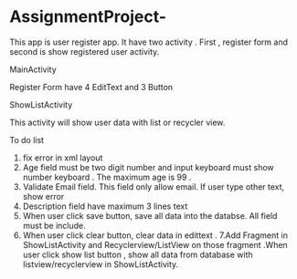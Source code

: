 # AssignmentProject-
This app is user register app. It have two activity . First , register form and second is show registered user activity. 


MainActivity

Register Form have 4 EditText and 3 Button

ShowListActivity

This activity will show user data with list or recycler view.


To do list 

1. fix error in xml layout
2. Age field must be two digit number and input keyboard must show number keyboard . The maximum age is 99 . 
3. Validate Email field. This field only allow email. If user type other text, show error
4. Description field have maximum 3 lines text
5. When user click save button, save all data into the databse. All field must be include. 
6. When user click clear button, clear data in edittext .
7.Add Fragment in ShowListActivity and Recyclerview/ListView on those fragment .When user click show list button , show all data from       database with listview/recyclerview in ShowListActivity.
